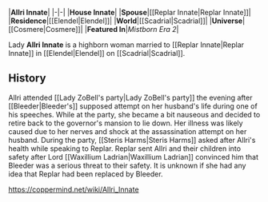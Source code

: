 |**Allri Innate**|
|-|-|
|**House Innate**|
|**Spouse**|[[Replar Innate\|Replar Innate]]|
|**Residence**|[[Elendel\|Elendel]]|
|**World**|[[Scadrial\|Scadrial]]|
|**Universe**|[[Cosmere\|Cosmere]]|
|**Featured In**|*Mistborn Era 2*|

Lady **Allri Innate** is a highborn woman married to [[Replar Innate\|Replar Innate]] in [[Elendel\|Elendel]] on [[Scadrial\|Scadrial]].

## History
Allri attended [[Lady ZoBell's party\|Lady ZoBell's party]] the evening after [[Bleeder\|Bleeder's]] supposed attempt on her husband's life during one of his speeches. While at the party, she became a bit nauseous and decided to retire back to the governor's mansion to lie down. Her illness was likely caused due to her nerves and shock at the assassination attempt on her husband. During the party, [[Steris Harms\|Steris Harms]] asked after Allri's health while speaking to Replar.
Replar sent Allri and their children into safety after Lord [[Waxillium Ladrian\|Waxillium Ladrian]] convinced him that Bleeder was a serious threat to their safety.
It is unknown if she had any idea that Replar had been replaced by Bleeder.



https://coppermind.net/wiki/Allri_Innate